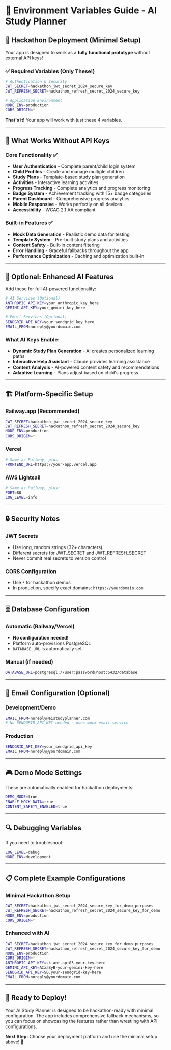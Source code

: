 # 🔧 Environment Variables Guide - AI Study Planner

## 🎯 Hackathon Deployment (Minimal Setup)

Your app is designed to work as a **fully functional prototype** without external API keys!

### ✅ Required Variables (Only These!)

```bash
# Authentication & Security
JWT_SECRET=hackathon_jwt_secret_2024_secure_key
JWT_REFRESH_SECRET=hackathon_refresh_secret_2024_secure_key

# Application Environment
NODE_ENV=production
CORS_ORIGIN=*
```

**That's it!** Your app will work with just these 4 variables.

---

## 🚀 What Works Without API Keys

### Core Functionality ✅
- **User Authentication** - Complete parent/child login system
- **Child Profiles** - Create and manage multiple children
- **Study Plans** - Template-based study plan generation
- **Activities** - Interactive learning activities
- **Progress Tracking** - Complete analytics and progress monitoring
- **Badge System** - Achievement tracking with 15+ badge categories
- **Parent Dashboard** - Comprehensive progress analytics
- **Mobile Responsive** - Works perfectly on all devices
- **Accessibility** - WCAG 2.1 AA compliant

### Built-in Features ✅
- **Mock Data Generation** - Realistic demo data for testing
- **Template System** - Pre-built study plans and activities
- **Content Safety** - Built-in content filtering
- **Error Handling** - Graceful fallbacks throughout the app
- **Performance Optimization** - Caching and optimization built-in

---

## 🤖 Optional: Enhanced AI Features

Add these for full AI-powered functionality:

```bash
# AI Services (Optional)
ANTHROPIC_API_KEY=your_anthropic_key_here
GEMINI_API_KEY=your_gemini_key_here

# Email Services (Optional)
SENDGRID_API_KEY=your_sendgrid_key_here
EMAIL_FROM=noreply@yourdomain.com
```

### What AI Keys Enable:
- **Dynamic Study Plan Generation** - AI creates personalized learning paths
- **Interactive Help Assistant** - Claude provides learning assistance
- **Content Analysis** - AI-powered content safety and recommendations
- **Adaptive Learning** - Plans adjust based on child's progress

---

## 🏗️ Platform-Specific Setup

### Railway.app (Recommended)
```bash
JWT_SECRET=hackathon_jwt_secret_2024_secure_key
JWT_REFRESH_SECRET=hackathon_refresh_secret_2024_secure_key
NODE_ENV=production
CORS_ORIGIN=*
```

### Vercel
```bash
# Same as Railway, plus:
FRONTEND_URL=https://your-app.vercel.app
```

### AWS Lightsail
```bash
# Same as Railway, plus:
PORT=80
LOG_LEVEL=info
```

---

## 🔒 Security Notes

### JWT Secrets
- Use long, random strings (32+ characters)
- Different secrets for JWT_SECRET and JWT_REFRESH_SECRET
- Never commit real secrets to version control

### CORS Configuration
- Use `*` for hackathon demos
- In production, specify exact domains: `https://yourdomain.com`

---

## 🗄️ Database Configuration

### Automatic (Railway/Vercel)
- **No configuration needed!**
- Platform auto-provisions PostgreSQL
- `DATABASE_URL` is automatically set

### Manual (if needed)
```bash
DATABASE_URL=postgresql://user:password@host:5432/database
```

---

## 📧 Email Configuration (Optional)

### Development/Demo
```bash
EMAIL_FROM=noreply@aistudyplanner.com
# No SENDGRID_API_KEY needed - uses mock email service
```

### Production
```bash
SENDGRID_API_KEY=your_sendgrid_api_key
EMAIL_FROM=noreply@yourdomain.com
```

---

## 🎮 Demo Mode Settings

These are automatically enabled for hackathon deployments:

```bash
DEMO_MODE=true
ENABLE_MOCK_DATA=true
CONTENT_SAFETY_ENABLED=true
```

---

## 🔍 Debugging Variables

If you need to troubleshoot:

```bash
LOG_LEVEL=debug
NODE_ENV=development
```

---

## 📋 Complete Example Configurations

### Minimal Hackathon Setup
```bash
JWT_SECRET=hackathon_jwt_secret_2024_secure_key_for_demo_purposes
JWT_REFRESH_SECRET=hackathon_refresh_secret_2024_secure_key_for_demo
NODE_ENV=production
CORS_ORIGIN=*
```

### Enhanced with AI
```bash
JWT_SECRET=hackathon_jwt_secret_2024_secure_key_for_demo_purposes
JWT_REFRESH_SECRET=hackathon_refresh_secret_2024_secure_key_for_demo
NODE_ENV=production
CORS_ORIGIN=*
ANTHROPIC_API_KEY=sk-ant-api03-your-key-here
GEMINI_API_KEY=AIzaSyB-your-gemini-key-here
SENDGRID_API_KEY=SG.your-sendgrid-key-here
EMAIL_FROM=noreply@yourdomain.com
```

---

## 🎉 Ready to Deploy!

Your AI Study Planner is designed to be hackathon-ready with minimal configuration. The app includes comprehensive fallback mechanisms, so you can focus on showcasing the features rather than wrestling with API configurations.

**Next Step:** Choose your deployment platform and use the minimal setup above! 🚀